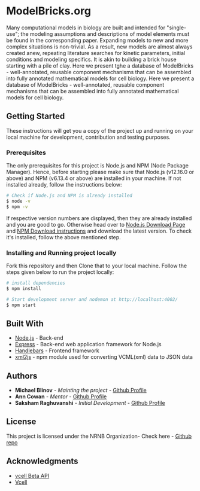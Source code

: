 # ModelBricks.org

Many computational models in biology are built and intended for "single-use"; the modeling assumptions and descriptions of model elements must be found in the corresponding paper. Expanding models to new and more complex situations is non-trivial. As a result, new models are almost always created anew, repeating literature searches for kinetic parameters, initial conditions and modeling specifics. It is akin to building a brick house starting with a pile of clay. Here we present tghe ​a database of ModelBricks - well-annotated, reusable component mechanisms that can be assembled into fully annotated mathematical models for cell biology. Here we present a database of ModelBricks - well-annotated, reusable component mechanisms that can be assembled into fully annotated mathematical models for cell biology.

## Getting Started

These instructions will get you a copy of the project up and running on your local machine for development, contribution and testing purposes.

### Prerequisites

The only prerequisites for this project is Node.js and NPM (Node Package Manager). Hence, before starting please make sure that Node.js (v12.16.0 or above) and NPM (v6.13.4 or above) are installed in your machine. 
If not installed already, follow the instructions below:

```bash
# Check if Node.js and NPM is already installed
$ node -v
$ npm -v
```
If respective version numbers are displayed, then they are already installed and you are good to go. Otherwise head over to [Node.js Download Page](https://nodejs.org/en/download/) and [NPM Download instructions](https://docs.npmjs.com/downloading-and-installing-node-js-and-npm ) and download the latest version. To check it's installed, follow the above mentioned step.

### Installing and Running project locally

Fork this repository and then Clone that to your local machine. Follow the steps given below to run the project locally:

```bash
# install dependencies
$ npm install

# Start development server and nodemon at http://localhost:4002/
$ npm start
```

## Built With

* [Node.js](http://www.dropwizard.io/1.0.2/docs/) - Back-end 
* [Express](https://rometools.github.io/rome/) - Back-end web application framework for Node.js
* [Handlebars](https://maven.apache.org/) - Frontend framework 
* [xml2js](https://maven.apache.org/) - npm module used for converting VCML(xml) data to JSON data


## Authors

* **Michael Blinov** - *Mainting the project* - [Github Profile](https://github.com/vcellmike)
* **Ann Cowan** - *Mentor* - [Github Profile](https://github.com/ACowan0105)
* **Saksham Raghuvanshi** - *Initial Development* - [Github Profile](https://github.com/sraghuvanshi)


## License

This project is licensed under the NRNB Organization- Check here - [Github repo](https://github.com/nrnb)

## Acknowledgments

* [vcell Beta API](https://vcellapi-beta.cam.uchc.edu:8080/biomodel?bmName=&bmId=&category=all&owner=ModelBrick&savedLow=&savedHigh=&startRow=1&maxRows=10&orderBy=date_desc)
* [Vcell](https://github.com/virtualcell/vcell)
